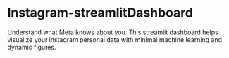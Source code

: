 # Instagram-streamlitDashboard
Understand what Meta knows about you. This streamlit dashboard helps visualize your instagram personal data with minimal machine learning and dynamic figures. 
